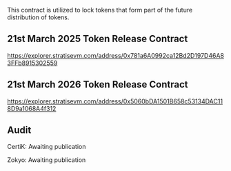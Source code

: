 This contract is utilized to lock tokens that form part of the future distribution of tokens.

## 21st March 2025 Token Release Contract
https://explorer.stratisevm.com/address/0x781a6A0992ca12Bd2D197D46A83FFb8915302559
## 21st March 2026 Token Release Contract
https://explorer.stratisevm.com/address/0x5060bDA1501B658c53134DAC118D9a1068A4f312

## Audit

CertiK: Awaiting publication

Zokyo: Awaiting publication
